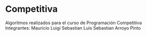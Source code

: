 # Competitiva
Algoritmos realizados para el curso de Programación Competitiva
Integrantes:
Mauricio
Luigi
Sebastian
Luis Sebastian Arroyo Pinto
